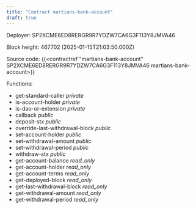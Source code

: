 ```yaml
---
title: "Contract martians-bank-account"
draft: true
---
```

Deployer: SP2XCME6ED8RERGR9R7YDZW7CA6G3F113Y8JMVA46


 



Block height: 467702 (2025-01-15T21:03:50.000Z)

Source code: {{<contractref "martians-bank-account" SP2XCME6ED8RERGR9R7YDZW7CA6G3F113Y8JMVA46 martians-bank-account>}}

Functions:

* get-standard-caller _private_
* is-account-holder _private_
* is-dao-or-extension _private_
* callback _public_
* deposit-stx _public_
* override-last-withdrawal-block _public_
* set-account-holder _public_
* set-withdrawal-amount _public_
* set-withdrawal-period _public_
* withdraw-stx _public_
* get-account-balance _read_only_
* get-account-holder _read_only_
* get-account-terms _read_only_
* get-deployed-block _read_only_
* get-last-withdrawal-block _read_only_
* get-withdrawal-amount _read_only_
* get-withdrawal-period _read_only_
